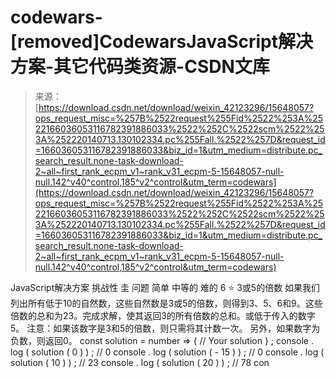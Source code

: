 <!--yml
category: codewars
date: 2022-08-13 11:31:18
-->

# codewars-[removed]CodewarsJavaScript解决方案-其它代码类资源-CSDN文库

> 来源：[https://download.csdn.net/download/weixin_42123296/15648057?ops_request_misc=%257B%2522request%255Fid%2522%253A%2522166036053116782391886033%2522%252C%2522scm%2522%253A%252220140713.130102334.pc%255Fall.%2522%257D&request_id=166036053116782391886033&biz_id=1&utm_medium=distribute.pc_search_result.none-task-download-2~all~first_rank_ecpm_v1~rank_v31_ecpm-5-15648057-null-null.142^v40^control,185^v2^control&utm_term=codewars](https://download.csdn.net/download/weixin_42123296/15648057?ops_request_misc=%257B%2522request%255Fid%2522%253A%2522166036053116782391886033%2522%252C%2522scm%2522%253A%252220140713.130102334.pc%255Fall.%2522%257D&request_id=166036053116782391886033&biz_id=1&utm_medium=distribute.pc_search_result.none-task-download-2~all~first_rank_ecpm_v1~rank_v31_ecpm-5-15648057-null-null.142^v40^control,185^v2^control&utm_term=codewars)

JavaScript解决方案 挑战性 圭 问题 简单 中等的 难的 6 :star: 3或5的倍数 如果我们列出所有低于10的自然数，这些自然数是3或5的倍数，则得到3、5、6和9。这些倍数的总和为23。完成求解，使其返回3的所有倍数的总和。或低于传入的数字5。 注意：如果该数字是3和5的倍数，则只需将其计数一次。 另外，如果数字为负数，则返回0。 const solution = number => { // Your solution } ; console . log ( solution ( 0 ) ) ; // 0 console . log ( solution ( - 15 ) ) ; // 0 console . log ( solution ( 10 ) ) ; // 23 console . log ( solution ( 20 ) ) ; // 78 con
